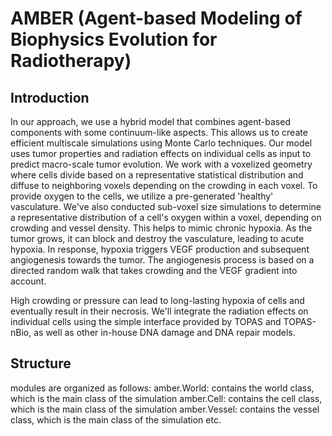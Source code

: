 # AMBER (Agent-based Modeling of Biophysics Evolution for Radiotherapy)
## Introduction

In our approach, we use a hybrid model that combines agent-based components with some continuum-like aspects.
This allows us to create efficient multiscale simulations using Monte Carlo techniques.
Our model uses tumor properties and radiation effects on individual cells as input to predict macro-scale tumor evolution.
We work with a voxelized geometry where cells divide based on a representative statistical distribution and diffuse to neighboring voxels depending on the crowding in each voxel.
To provide oxygen to the cells, we utilize a pre-generated 'healthy' vasculature.
We've also conducted sub-voxel size simulations to determine a representative distribution of a cell's oxygen within a voxel, depending on crowding and vessel density.
This helps to mimic chronic hypoxia. As the tumor grows, it can block and destroy the vasculature, leading to acute hypoxia.
In response, hypoxia triggers VEGF production and subsequent angiogenesis towards the tumor.
The angiogenesis process is based on a directed random walk that takes crowding and the VEGF gradient into account.

High crowding or pressure can lead to long-lasting hypoxia of cells and eventually result in their necrosis. 
We'll integrate the radiation effects on individual cells using the simple interface provided by TOPAS and TOPAS-nBio, as well as other in-house DNA damage and DNA repair models.

## Structure

modules are organized as follows:
amber.World: contains the world class, which is the main class of the simulation
amber.Cell: contains the cell class, which is the main class of the simulation
amber.Vessel: contains the vessel class, which is the main class of the simulation
etc. 

